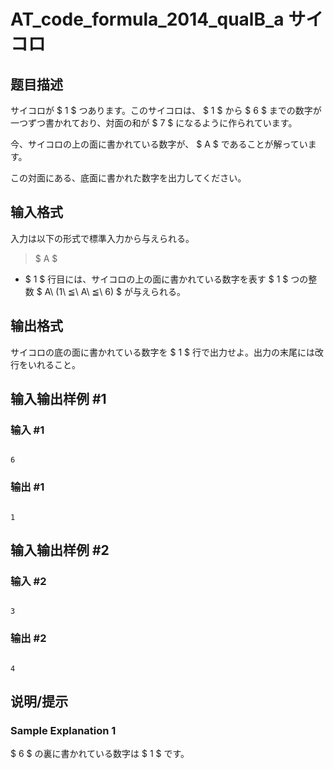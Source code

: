# AT_code_formula_2014_qualB_a サイコロ

## 题目描述

[problemUrl]: https://atcoder.jp/contests/code-formula-2014-qualb/tasks/code_formula_2014_qualB_a

サイコロが $ 1 $ つあります。このサイコロは、 $ 1 $ から $ 6 $ までの数字が一つずつ書かれており、対面の和が $ 7 $ になるように作られています。

今、サイコロの上の面に書かれている数字が、 $ A $ であることが解っています。

この対面にある、底面に書かれた数字を出力してください。

## 输入格式

入力は以下の形式で標準入力から与えられる。

> $ A $

- $ 1 $ 行目には、サイコロの上の面に書かれている数字を表す $ 1 $ つの整数 $ A\ (1\ ≦\ A\ ≦\ 6) $ が与えられる。

## 输出格式

サイコロの底の面に書かれている数字を $ 1 $ 行で出力せよ。出力の末尾には改行をいれること。

## 输入输出样例 #1

### 输入 #1

```
6
```

### 输出 #1

```
1
```

## 输入输出样例 #2

### 输入 #2

```
3
```

### 输出 #2

```
4
```

## 说明/提示

### Sample Explanation 1

$ 6 $ の裏に書かれている数字は $ 1 $ です。